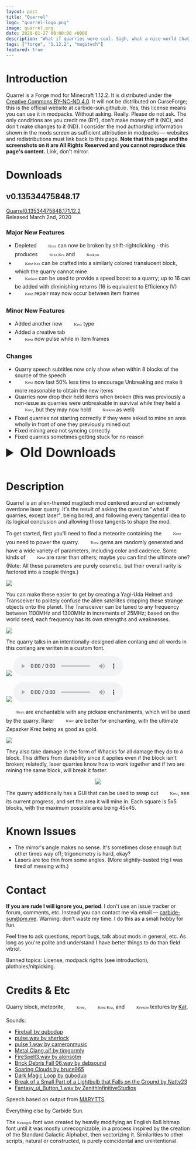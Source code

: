 ```yaml
---
layout: post
title: "Quarrel"
logo: "quarrel-logo.png"
image: quarrel.png
date: 2020-01-27 00:00:00 +0000
description: "What if quarries were cool. Sigh, what a nice world that would be. ...Hm, wait. There's no reason quarries couldn't be cool, is there?"
tags: ["forge", "1.12.2", "magitech"]
featured: true
---
```


<style>
span[k] {
	display: inline;
	font-family: 'Kezequk', serif;
	font-size: .8em;
}
span[k][krez]:after { content: "Krez"; }
span[k][krez-kra]:after { content: "Krez Kra"; }
span[k][krekon]:after { content: "Krekon"; }
span[k][kezequk]:after { content: "Kezequk"; }

span[k]:before { display: inline-block; margin-right: 4px; background-size: 24px 24px; width: 24px; height: 24px; vertical-align: middle; }
span[k][krez]:before { content: "";  background-image: url("{{site.baseurl}}/img/quarrel-krez-pic.png"); }
span[k][krez-kra]:before { content: ""; background-image: url("{{site.baseurl}}/img/quarrel-krez-kra-pic.png"); }
span[k][krekon]:before { content: ""; background-image: url("{{site.baseurl}}/img/quarrel-krekon-pic.png"); }
</style>

# Introduction
Quarrel is a Forge mod for Minecraft 1.12.2. It is distributed under the
[Creative Commons BY-NC-ND 4.0](https://creativecommons.org/licenses/by-nc-nd/4.0/).
It will not be distributed on CurseForge; this is the official website at
carbide-sun.github.io. Yes, this license means you can use it in modpacks.
Without asking. Really. Please do not ask. The only conditions are you credit
me (BY), don't make money off it (NC), and don't make changes to it (ND). I
consider the mod authorship information shown in the mods screen as sufficient
attribution in modpacks — websites and redistributions must link back to this
page. **Note that this page and the screenshots on it are All Rights Reserved
and you cannot reproduce this page's content.** Link, don't mirror.

# Downloads

## v0.13534475848.17
<a href="{{site.baseurl}}/dl/Quarrel-0.13534475848.17.jar" title="Download Quarrel Beta v0.13534475848.17 for Forge on Minecraft 1.12.2" class="download forge beta"><span class="title">Quarrel</span><span class="version">0.13534475848.17</span><span class="mcversion">1.12.2</span></a>  
Released <span class="time" data-timestamp="1583172000">March 2nd, 2020</span>

### Major New Features

- Depleted <span k krez></span> can now be broken by shift-rightclicking - this produces <span k krez-kra></span> and <span k krekon></span>
- <span k krez-kra></span> can be crafted into a similarly colored translucent block, which the quarry cannot mine
- <span k krekon></span> can be used to provide a speed boost to a quarry; up to 16 can be added with diminishing returns (16 is equivalent to Efficiency IV)
- <span k krez></span> repair may now occur between item frames

### Minor New Features

- Added another new <span k krez></span> type
- Added a creative tab
- <span k krez></span> now pulse while in item frames

### Changes

- Quarry speech subtitles now only show when within 8 blocks of the source of the speech
- <span k krez></span> now last 50% less time to encourage Unbreaking and make it more reasonable to obtain the new items
- Quarries now drop their held items when broken (this was previously a non-issue as quarries were unbreakable in survival while they held a <span k krez></span>, but they may now hold <span k krekon></span> as well)
- Fixed quarries not starting correctly if they were asked to mine an area wholly in front of one they previously mined out
- Fixed mining area not syncing correctly
- Fixed quarries sometimes getting stuck for no reason

<details markdown="1">
<summary style="font-family:'Livvic',sans-serif;font-size:36px;font-weight:bold;margin-bottom:15px">Old Downloads</summary>
## v0.13534475848.10
<a href="{{site.baseurl}}/dl/Quarrel-0.13534475848.10.jar" title="Download Quarrel Alpha v0.13534475848.10 for Forge on Minecraft 1.12.2" class="download forge alpha old"><span class="title">Quarrel</span><span class="version">0.13534475848.10</span><span class="mcversion">1.12.2</span></a>  
Released <span class="time" data-timestamp="1582999200">February 29th, 2020</span>

### Major New Features

- Quarries now turn lava into obsidian or cobblestone
- Quarries can now insert directly into IItemHandler pipes such as Thermal Dynamics itemducts
- Quarries can now insert directly into IItemTransactor pipes such as BuildCraft transport pipes
- Quarries will stop and complain every 30 seconds if they are outputting into a tile and it stops accepting output

### Fixes

- <span k krez></span> shift clicking now works correctly
- Fixed activation/deactivation sounds being way too loud

## v0.13534475848.0
<a href="{{site.baseurl}}/dl/Quarrel-0.13534475848.0.jar" title="Download Quarrel Alpha v0.13534475848.0 for Forge on Minecraft 1.12.2" class="download forge alpha old"><span class="title">Quarrel</span><span class="version">0.13534475848.0</span><span class="mcversion">1.12.2</span></a>  
Released <span class="time" data-timestamp="1582912800">February 28th, 2020</span>

### Major New Features

- <span k krez></span> may now be repaired by dropping two of them on the ground at different heights; the one higher up will transfer its durability to the lower one, with speed dependent on height difference
- <span k krez></span> no longer despawn when on the ground
- Quarries now evaporate water into Mineral Sand to prevent flooding
- Added Herobrine

### Minor New Features

- Added new <span k krez></span> types
- Added config option to adjust meteor rarity

### Fixes

- Made meteors rarer when not holding an active Transceiver
- Quarry speech now belongs to the "Voice/Speech" sound category
- Fixed various effects not working in multiplayer
- Fixed quarries deactivating before they finished "downloading" items
- Fixed meteor spawns flying into unloaded chunks
- Meteors may no longer fall in non-"surface" worlds
- <span k krez></span> may no longer be enchanted with Mending (it did nothing)
- Mirror rendering has been tweaked slightly

## v0.13531843206.3
<a href="{{site.baseurl}}/dl/Quarrel-0.13531843206.3.jar" title="Download Quarrel Alpha v0.13531843206.3 for Forge on Minecraft 1.12.2" class="download forge alpha old"><span class="title">Quarrel</span><span class="version">0.13531843206.3</span><span class="mcversion">1.12.2</span></a>  
Released <span class="time" data-timestamp="1580666400">February 2nd, 2020</span>

### Major New Features

- Initial public release
</details>

# Description
Quarrel is an alien-themed magitech mod centered around an extremely overdone
laser quarry. It's the result of asking the question "what if quarries, except
laser", being bored, and following every tangential idea to its logical
conclusion and allowing those tangents to shape the mod.

To get started, first you'll need to find a meteorite containing the <span k krez></span>
you need to power the quarry. <span k krez></span> gems are randomly
generated and have a wide variety of parameters, including color and cadence. Some
kinds of <span k krez></span> are rarer than others; maybe you can
find the ultimate one? (Note: All these parameters are purely cosmetic, but their
overall rarity is factored into a couple things.)

![]({{site.baseurl}}/img/quarrel-krez.png)

You can make these easier to get by creating a Yagi-Uda Helmet and Transceiver
to politely confuse the alien satellites dropping these strange objects onto the
planet. The Transceiver can be tuned to any frequency between 1100MHz and 1300MHz
in increments of 25MHz; based on the world seed, each frequency has its own
strengths and weaknesses.

![]({{site.baseurl}}/img/quarrel-uda.png)

The quarry talks in an intentionally-designed alien conlang and all words in
this conlang are written in a custom font.

![]({{site.baseurl}}/img/quarrel-speaking-1.png) <audio src="{{site.baseurl}}/audio/quarrel-ready.mp3" controls></audio>

![]({{site.baseurl}}/img/quarrel-speaking-2.png) <audio src="{{site.baseurl}}/audio/quarrel-nogem.mp3" controls></audio>

<span k krez></span> are enchantable with any pickaxe enchantments,
which will be used by the quarry. Rarer <span k krez></span>
are better for enchanting, with the ultimate <span class="kezequk">Zepazker Krez</span>
being as good as gold.

![]({{site.baseurl}}/img/quarrel-enchanting.png)

They also take damage in the form of Whacks for all damage they do to a block.
This differs from durability since it applies even if the block isn't broken;
relatedly, laser quarries know how to work together and if two are mining the
same block, will break it faster.

<center>
<img src="{{site.baseurl}}/img/quarrel-interface.png">
</center>

The quarry additionally has a GUI that can be used to swap out <span k krez></span>,
see its current progress, and set the area it will mine in. Each square
is 5x5 blocks, with the maximum possible area being 45x45.

# Known Issues

* The mirror's angle makes no sense. It's sometimes close enough but other times
  way off; trigonometry is hard, okay?
* Lasers are too thin from some angles. (More slightly-busted trig I was tired
  of messing with.)

# Contact

**If you are rude I will ignore you, period**. I don't use an issue tracker or
forum, comments, etc. Instead you can contact me via email — [carbide-sun@pm.me](mailto:carbide-sun@pm.me).
Warning: don't waste my time. I do this as a small hobby for fun.

Feel free to ask questions, report bugs, talk about mods in general, etc. As
long as you're polite and understand I have better things to do than field
vitriol.

Banned topics: License, modpack rights (see introduction), plotholes/nitpicking.

# Credits & Etc

Quarry block, meteorite, <span k krez></span>, <span k krez-kra></span>, and <span k krekon></span> textures by [Kat](https://kat.blue).

Sounds:
* [Fireball by qubodup](https://freesound.org/people/qubodup/sounds/442827/)
* [pulse.wav by sherlock](https://freesound.org/people/sherlock/sounds/22664/)
* [pulse 1.wav by cameronmusic](https://freesound.org/people/cameronmusic/sounds/138421/)
* [Metal Clang.aif by timgormly](https://freesound.org/people/timgormly/sounds/170959/)
* [FireSpell3.wav by alonsotm](https://freesound.org/people/alonsotm/sounds/396500/)
* [Brick Debris Fall 06.wav by debsound](https://freesound.org/people/debsound/sounds/437602/)
* [Soaring Clouds by bruce965](https://freesound.org/people/bruce965/sounds/464108/)
* [Dark Magic Loop by qubodup](https://freesound.org/people/qubodup/sounds/442825/)
* [Break of a Small Part of a Lightbulb that Falls on the Ground by Natty23](https://freesound.org/people/Natty23/sounds/349246/)
* [Fantasy_ui_Button_1.wav by ZenithInfinitiveStudios](https://freesound.org/people/ZenithInfinitiveStudios/sounds/376747/)

Speech based on output from [MARYTTS](http://mary.dfki.de/).

Everything else by Carbide Sun.

The <span k kezequk></span> font was created by heavily modifying an English
8x8 bitmap font until it was mostly unrecognizable, in a process inspired by
the creation of the Standard Galactic Alphabet, then vectorizing it. Similarities
to other scripts, natural or constructed, is purely coincidental and unintentional.
